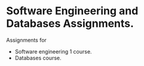 # Software Engineering and Databases Assignments.
Assignments for 
  - Software engineering 1 course.
  - Databases course.
